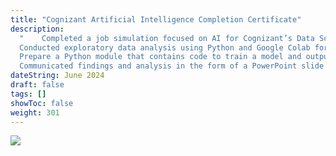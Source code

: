 ```yaml
---
title: "Cognizant Artificial Intelligence Completion Certificate"
description:
  "    Completed a job simulation focused on AI for Cognizant’s Data Science team.
  Conducted exploratory data analysis using Python and Google Colab for one of Cognizant’s technology-led clients, Gala Groceries.
  Prepare a Python module that contains code to train a model and output the performance metrics for the Machine Learning engineering team.
  Communicated findings and analysis in the form of a PowerPoint slide to present the results back to the business."
dateString: June 2024
draft: false
tags: []
showToc: false
weight: 301
---
```


<!-- ### Description -->

![](/certifications/forage/cognizant_ai_cert.png)
